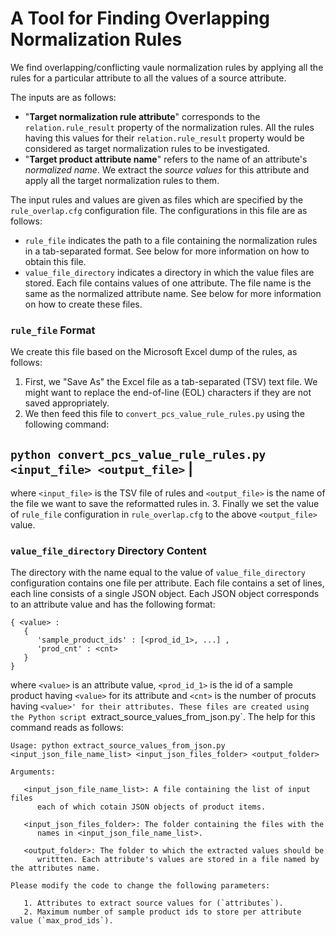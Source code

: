 # A Tool for Finding Overlapping Normalization Rules

We find overlapping/conflicting vaule normalization rules by applying all the rules for a particular attribute to all the values of a source attribute.

The inputs are as follows:

   * "**Target normalization rule attribute**" corresponds to the `relation.rule_result` property of the normalization rules. All the rules having this values for their `relation.rule_result` property would be considered as target normalization rules to be investigated.
   * "**Target product attribute name**" refers to the name of an attribute's *normalized name*. We extract the *source values* for this attribute and apply all the target normalization rules to them.

The input rules and values are given as files which are specified by the `rule_overlap.cfg` configuration file. The configurations in this file are as follows:

   * `rule_file` indicates the path to a file containing the normalization rules in a tab-separated format. See below for more information on how to obtain this file.
   * `value_file_directory` indicates a directory in which the value files are stored. Each file contains values of one attribute. The file name is the same as the normalized attribute name. See below for more information on how to create these files.

### `rule_file` Format

We create this file based on the Microsoft Excel dump of the rules, as follows:

   1. First, we "Save As" the Excel file as a tab-separated (TSV) text file. We might want to replace the end-of-line (EOL) characters if they are not saved appropriately.
   2. We then feed this file to `convert_pcs_value_rule_rules.py` using the following command:

   `python convert_pcs_value_rule_rules.py <input_file> <output_file>` |
   ---------------------------------------------------------------------

   where `<input_file>` is the TSV file of rules and `<output_file>` is the name of the file we want to save the reformatted rules in.
   3. Finally we set the value of `rule_file` configuration in `rule_overlap.cfg` to the above `<output_file>` value.

### `value_file_directory` Directory Content

The directory with the name equal to the value of `value_file_directory` configuration contains one file per attribute. Each file contains a set of lines, each line consists of a single JSON object. Each JSON object corresponds to an attribute value and has the following format:
```
{ <value> :
   {
      'sample_product_ids' : [<prod_id_1>, ...] ,
      'prod_cnt' : <cnt>
   }
}
```
where `<value>` is an attribute value, `<prod_id_1>` is the id of a sample product having `<value>` for its attribute and `<cnt>` is the number of procuts having `<value>' for their attributes.
These files are created using the Python script `extract_source_values_from_json.py`. The help for this command reads as follows:

```
Usage: python extract_source_values_from_json.py <input_json_file_name_list> <input_json_files_folder> <output_folder>

Arguments:

   <input_json_file_name_list>: A file containing the list of input files 
      each of which cotain JSON objects of product items.

   <input_json_files_folder>: The folder containing the files with the 
      names in <input_json_file_name_list>.

   <output_folder>: The folder to which the extracted values should be 
      writtten. Each attribute's values are stored in a file named by the attributes name.

Please modify the code to change the following parameters:

   1. Attributes to extract source values for (`attributes`).
   2. Maximum number of sample product ids to store per attribute value (`max_prod_ids`).
```
